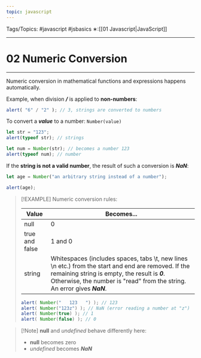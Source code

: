 ```yaml
---
topic: javascript
---
```

Tags/Topics: #javascript #jsbasics 
∗:[[01 Javascript|JavaScript]] 

---
# 02 Numeric Conversion

--- 
Numeric conversion in mathematical functions and expressions happens automatically.

Example, when division ___/___ is applied to __non-numbers__:
```javascript
alert( "6" / "2" ); // 3, strings are converted to numbers
```

To convert a ___value___ to a number:
`Number(value)`

```javascript
let str = "123";
alert(typeof str); // strings

let num = Number(str); // becomes a number 123
alert(typeof num); // number
```

If the __string is not a valid number__,
the result of such a conversion is ___NaN___:
```javascript
let age = Number("an arbitrary string instead of a number");

alert(age);
```

>[!EXAMPLE] Numeric conversion rules:
>
> | Value | Becomes...|
> |---------|------------|
> |null|0|
> |true and false|1 and 0|
> |string| Whitespaces (includes spaces, tabs \\t, new lines \\n etc.) from the start and end are removed. If the remaining string is empty, the result is ___0___. Otherwise, the number is "read" from the string. An error gives ___NaN___.|
> 
> ```javascript
> alert( Number("   123   ") ); // 123
> alert( Number("123z") ); // NaN (error reading a number at "z")
> alert( Number(true) ); // 1
> alert( Number(false) ); // 0
> ```

>[!Note] __null__ and _undefined_ behave differently here:
>- __null__ becomes zero
>- _undefined_ becomes ___NaN___



